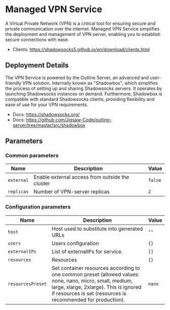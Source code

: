 # Managed VPN Service

A Virtual Private Network (VPN) is a critical tool for ensuring secure and private communication over the internet. Managed VPN Service simplifies the deployment and management of VPN server, enabling you to establish secure connections with ease.

- Clients: https://shadowsocks5.github.io/en/download/clients.html

## Deployment Details

The VPN Service is powered by the Outline Server, an advanced and user-friendly VPN solution. Internally known as "Shadowbox", which simplifies the process of setting up and sharing Shadowsocks servers. It operates by launching Shadowsocks instances on demand. Furthermore, Shadowbox is compatible with standard Shadowsocks clients, providing flexibility and ease of use for your VPN requirements.

- Docs: https://shadowsocks.org/
- Docs: https://github.com/Jigsaw-Code/outline-server/tree/master/src/shadowbox

## Parameters

### Common parameters

| Name       | Description                                     | Value   |
| ---------- | ----------------------------------------------- | ------- |
| `external` | Enable external access from outside the cluster | `false` |
| `replicas` | Number of VPN-server replicas                   | `2`     |

### Configuration parameters

| Name              | Description                                                                                                                                                                                                       | Value  |
| ----------------- | ----------------------------------------------------------------------------------------------------------------------------------------------------------------------------------------------------------------- | ------ |
| `host`            | Host used to substitute into generated URLs                                                                                                                                                                       | `""`   |
| `users`           | Users configuration                                                                                                                                                                                               | `{}`   |
| `externalIPs`     | List of externalIPs for service.                                                                                                                                                                                  | `[]`   |
| `resources`       | Resources                                                                                                                                                                                                         | `{}`   |
| `resourcesPreset` | Set container resources according to one common preset (allowed values: none, nano, micro, small, medium, large, xlarge, 2xlarge). This is ignored if resources is set (resources is recommended for production). | `nano` |

